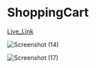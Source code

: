 # ShoppingCart

  [Live_Link](https://arpit-shoppingcart.netlify.app/)

  
![Screenshot (14)](https://github.com/rathaur534/ShoppingCart/assets/95177574/5d1d9123-a7f9-4caf-ab13-f22e50adf2a3)

![Screenshot (17)](https://github.com/rathaur534/ShoppingCart/assets/95177574/845da625-7578-4c52-9efa-7dcab9ccfe26)


